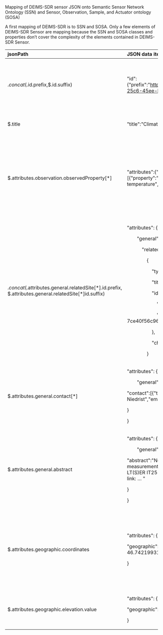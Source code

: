 Mapping of DEIMS-SDR sensor JSON onto Semantic Sensor Network Ontology (SSN) and Sensor, Observation, Sample, and Actuator ontology (SOSA)

A first mapping of DEIMS-SDR is to SSN and SOSA. Only a few elements of DEIMS-SDR Sensor are mapping because the SSN and SOSA classes and properties don’t cover the complexity of the elements contained in DEIMS-SDR Sensor.


|**jsonPath**|**JSON data item example**|**Translation into SSN** |**Notes**|
| :- | :- | :- | :- |
|$.concat($.id.prefix,$.id.suffix)|"id":{"prefix":"https://deims.org/sensors/","suffix":"115e55f5-25c6-45ee-b490-393269e7bb06"}|<p><<https://deims.org/sensors/115e55f5-25c6-45ee-b490-393269e7bb06>> a sosa:Sensor;</p><p>rdfs:seeAlso <{URL pointing SensorML of <https://deims.org/sensors/115e55f5-25c6-45ee-b490-393269e7bb06>}> .</p>| |
|$.title|"title":"Climate Station M4 Snow"|<<https://deims.org/sensors/115e55f5-25c6-45ee-b490-393269e7bb06>> rdfs:label "Climate Station M4 Snow"@en .| |
|$.attributes.observation.observedProperty[\*]|"attributes":{"observation":{"observedProperty":[{"property":"air temperature","unitOfMeasurement":"nA"}]}}|<p><<https://deims.org/sensors/115e55f5-25c6-45ee-b490-393269e7bb06>> rdf:type sosa:Sensor ;</p><p>`  `sosa:observes <{string obtained by JSON path}> .</p>|<p>The JSON doesn’t expose the URI, that is instead exposed in the webpage for the sensor. These URI are of the form <https://deims.org/taxonomy/term/53430></p><p>It seems that they come from EnvThes (all of them?).</p><p>Please clarify if all these “taxonomy/term” derive from EnvThes and if the labels can enable a reverse lookup.</p>|
|$.concat($.attributes.general.relatedSite[\*].id.prefix, $.attributes.general.relatedSite[\*]id.suffix)|<p>"attributes": {</p><p>`    `"general": {</p><p>`      `"relatedSite": [</p><p>`        `{</p><p>`          `"type": "site",</p><p>`          `"title": "IT25 - Val Mazia\/Matschertal - Italy",</p><p>`          `"id": {</p><p>`            `"prefix": "https:\/\/deims.org\/",</p><p>`            `"suffix": "11696de6-0ab9-4c94-a06b-7ce40f56c964"</p><p>`          `},</p><p>`          `"changed": "2021-04-29T11:09:40+0200"</p><p>`        `}</p>|<<https://deims.org/sensors/115e55f5-25c6-45ee-b490-393269e7bb06>> sosa:isHostedBy <https://deims.org/11696de6-0ab9-4c94-a06b-7ce40f56c964>| |
|$.attributes.general.contact[\*]|<p>"attributes": {</p><p>`    `"general": {</p><p>"contact":[{"type":"person","name":"Georg Niedrist","email":"Georg.Niedrist@eurac.edu","orcid":null}]</p><p>}</p><p>}</p>|<<https://deims.org/sensors/115e55f5-25c6-45ee-b490-393269e7bb06>> schema:contactPoint … .| |
|$.attributes.general.abstract|<p>"attributes": {</p><p>`    `"general": {</p><p>"abstract":"Near-real time meteorological measurements\r\n\r\nSubset data downloadable in the LT(S)ER IT25 Matsch\/Mazia Data Browser at the following link: … "</p><p>}</p><p>}</p>|<<https://deims.org/sensors/115e55f5-25c6-45ee-b490-393269e7bb06>>  rdfs:comment "Near-real time meteorological measurements\r\n\r\nSubset data downloadable in the LT(S)ER IT25 Matsch\/Mazia Data Browser at the following link: …"@en .| |
|$.attributes.geographic.coordinates|<p>"attributes": {</p><p>"geographic":{"coordinates":"POINT (10.6990189558 46.7421993149)"}</p><p>}</p>|<p><<https://deims.org/sensors/115e55f5-25c6-45ee-b490-393269e7bb06>>  geosparql:hasGeometry [</p><p>`    `rdf:type sf:Point ;</p><p>`    `geosparql:asWKT "<urn:ogc:def:crs:EPSG:6.8:4283> POINT (10.6990189558 46.7421993149)"^^geosparql:wktLiteral;</p><p>`  `] .</p>| |
|$.attributes.geographic.elevation.value|<p>"attributes": {</p><p>"geographic":{"elevation":{"value":2010,"unit":"msl"}}</p><p>}</p>|<<https://deims.org/sensors/115e55f5-25c6-45ee-b490-393269e7bb06>> geo:alt 2010 .| |

